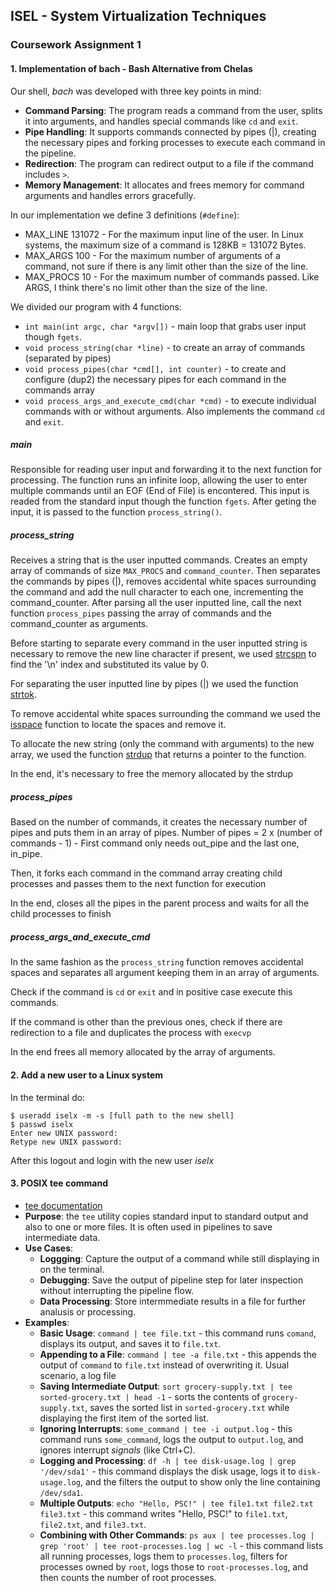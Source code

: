 ## ISEL - System Virtualization Techniques
### Coursework Assignment 1

#### 1. Implementation of bach - **B**ash **A**lternative from **Ch**elas

Our shell, *bach* was developed with three key points in mind:
- **Command Parsing**: The program reads a command from the user, splits it into arguments, and handles special commands like ```cd``` and ```exit```.
- **Pipe Handling**: It supports commands connected by pipes (|), creating the necessary pipes and forking processes to execute each command in the pipeline.
- **Redirection**: The program can redirect output to a file if the command includes ```>```.
- **Memory Management**: It allocates and frees memory for command arguments and handles errors gracefully.

In our implementation we define 3 definitions (```#define```):

- MAX_LINE 131072 - For the maximum input line of the user. In Linux systems, the maximum size of a command is 128KB = 131072 Bytes.
- MAX_ARGS 100 - For the maximum number of arguments of a command, not sure if there is any limit other than the size of the line.
- MAX_PROCS 10 - For the maximum number of commands passed. Like ARGS, I think there's no limit other than the size of the line.

We divided our program with 4 functions:

- ```int main(int argc, char *argv[])``` - main loop that grabs user input though ```fgets```.
- ```void process_string(char *line)``` - to create an array of commands (separated by pipes)
- ```void process_pipes(char *cmd[], int counter)``` - to create and configure (dup2) the necessary pipes for each command in the commands array
- ```void process_args_and_execute_cmd(char *cmd)``` - to execute individual commands with or without arguments. Also implements the command ```cd``` and ```exit```.

##### main

Responsible for reading user input and forwarding it to the next function for processing. The function runs an infinite loop, allowing the user to enter multiple commands until an EOF (End of File) is encontered. This input is readed from the standard input though the function ```fgets```. After geting the input, it is passed to the function ```process_string()```.

##### process_string

Receives a string that is the user inputted commands. Creates an empty array of commands of size ```MAX_PROCS``` and ```command_counter```. Then separates the commands by pipes (|), removes accidental white spaces surrounding the command and add the null character to each one, incrementing the command_counter. After parsing all the user inputted line, call the next function ```process_pipes``` passing the array of commands and the command_counter as arguments. 

Before starting to separate every command in the user inputted string is necessary to remove the new line character if present, we used [strcspn](https://documentation.help/C-Cpp-Reference/strspn.html) to find the '\n' index and substituted its value by 0.

For separating the user inputted line by pipes (|) we used the function [strtok](https://documentation.help/C-Cpp-Reference/strtok.html#:~:text=strtok.%20Syntax:%20#include%20%3Ccstring%3E%20char%20*strtok(%20char%20*str1,)).

To remove accidental white spaces surrounding the command we used the [isspace](https://documentation.help/C-Cpp-Reference/isspace.html) function to locate the spaces and remove it.

To allocate the new string (only the command with arguments) to the new array, we used the function [strdup](https://en.cppreference.com/w/c/experimental/dynamic/strdup#:~:text=char%20*%20strdup%20(const%20char%20*%20str1%20);%20(dynamic%20memory)) that returns a pointer to the function.

In the end, it's necessary to free the memory allocated by the strdup


##### process_pipes

Based on the number of commands, it creates the necessary number of pipes and puts them in an array of pipes. Number of pipes = 2 x (number of commands - 1) - First command only needs out_pipe and the last one, in_pipe.

Then, it forks each command in the command array creating child processes and passes them to the next function for execution

In the end, closes all the pipes in the parent process and waits for all the child processes to finish

##### process_args_and_execute_cmd

In the same fashion as the ```process_string``` function removes accidental spaces and separates all argument keeping them in an array of arguments.

Check if the command is ```cd``` or ```exit``` and in positive case execute this commands.

If the command is other than the previous ones, check if there are redirection to a file and duplicates the process with ```execvp```

In the end frees all memory allocated by the array of arguments. 


#### 2. Add a new user to a Linux system

In the terminal do:
```terminal
$ useradd iselx -m -s [full path to the new shell]
$ passwd iselx
Enter new UNIX password:
Retype new UNIX password:
```

After this logout and login with the new user *iselx*

#### 3. POSIX **tee** command

- [tee documentation](https://pubs.opengroup.org/onlinepubs/9699919799/utilities/tee.html)
- **Purpose**: the ```tee``` utility copies standard input to standard output and also to one or more files. It is often used in pipelines to save intermediate data.
- **Use Cases**:
    * **Loggging**: Capture the output of a command while still displaying in on the terminal.
    * **Debugging**: Save the output of pipeline step for later inspection without interrupting the pipeline flow.
    * **Data Processing**: Store intermmediate results in a file for further analusis or processing.
- **Examples**:
    * **Basic Usage**: ```command | tee file.txt``` - this command runs ```comand```, displays its output, and saves it to ```file.txt```.
    * **Appending to a File**: ```command | tee -a file.txt``` - this appends the output of ```command``` to ```file.txt``` instead of overwriting it. Usual scenario, a log file
    * **Saving Intermediate Output**: ```sort grocery-supply.txt | tee sorted-grocery.txt | head -1``` - sorts the contents of ```grocery-supply.txt```, saves the sorted list in ```sorted-grocery.txt``` while displaying the first item of the sorted list. 
    * **Ignoring Interrupts**: ```some_command | tee -i output.log``` -  this command runs ```some_command```, logs the output to ```output.log```, and ignores interrupt *signals* (like Ctrl+C).
    * **Logging and Processing**: ```df -h | tee disk-usage.log | grep '/dev/sda1'``` - this command displays the disk usage, logs it to ```disk-usage.log```, and the filters the output to show only the line containing ```/dev/sda1```.
    * **Multiple Outputs**: ```echo "Hello, PSC!" | tee file1.txt file2.txt file3.txt``` - this command writes "Hello, PSC!" to ```file1.txt```, ```file2.txt```, and ```file3.txt```.
    * **Combining with Other Commands**: ```ps aux | tee processes.log | grep 'root' | tee root-processes.log | wc -l``` - this command lists all running processes, logs them to ```processes.log```, filters for processes owned by ```root```, logs those to ```root-processes.log```, and then counts the number of root processes.

